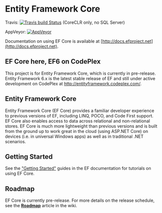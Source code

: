Entity Framework Core
=====================

Travis: [![Travis build Status](https://travis-ci.org/aspnet/EntityFramework.svg?branch=dev)](https://travis-ci.org/aspnet/EntityFramework) (CoreCLR only, no SQL Server)

AppVeyor: [![AppVeyor](https://ci.appveyor.com/api/projects/status/v9xbkondjev2gkhn/branch/dev?svg=true)](https://ci.appveyor.com/project/aspnetci/entityframework/branch/dev)

Documentation on using EF Core is available at [http://docs.efproject.net](http://docs.efproject.net).

## EF Core here, EF6 on CodePlex

This project is for Entity Framework Core, which is currently in pre-release. Entity Framework 6.x is the latest stable release of EF and still under active development on CodePlex at http://entityframework.codeplex.com/.

## Entity Framework Core

Entity Framework Core (EF Core) provides a familiar developer experience to previous versions of EF, including LINQ, POCO, and Code First support. EF Core also enables access to data across relational and non-relational stores. EF Core is much more lightweight than previous versions and is built from the ground up to work great in the cloud (using ASP.NET Core) on devices (i.e. in universal Windows apps) as well as in traditional .NET scenarios.

## Getting Started
See the ["Getting Started"](http://docs.efproject.net/en/latest/getting-started/) guides in the EF documentation for tutorials on using EF Core.

## Roadmap
EF Core is currently pre-release. For more details on the release schedule, see the [**Roadmap**](https://github.com/aspnet/EntityFramework/wiki/Roadmap) article in the wiki.
